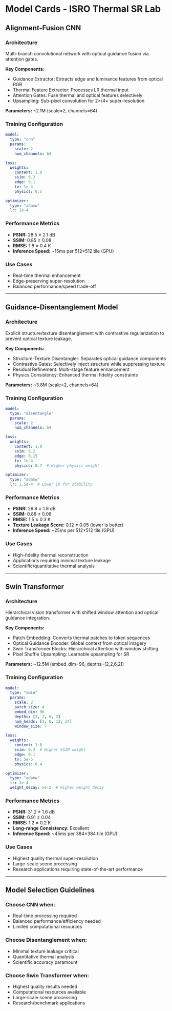 # Model Cards - ISRO Thermal SR Lab

## Alignment-Fusion CNN

### Architecture
Multi-branch convolutional network with optical guidance fusion via attention gates.

**Key Components:**
- Guidance Extractor: Extracts edge and luminance features from optical RGB
- Thermal Feature Extractor: Processes LR thermal input
- Attention Gates: Fuse thermal and optical features selectively
- Upsampling: Sub-pixel convolution for 2×/4× super-resolution

**Parameters:** ~2.1M (scale=2, channels=64)

### Training Configuration
```yaml
model:
  type: "cnn"
  params:
    scale: 2
    num_channels: 64

loss:
  weights:
    content: 1.0
    ssim: 0.2
    edge: 0.1
    tv: 1e-4
    physics: 0.5

optimizer:
  type: "adamw"
  lr: 2e-4
```

### Performance Metrics
- **PSNR:** 28.5 ± 2.1 dB
- **SSIM:** 0.85 ± 0.08
- **RMSE:** 1.8 ± 0.4 K
- **Inference Speed:** ~15ms per 512×512 tile (GPU)

### Use Cases
- Real-time thermal enhancement
- Edge-preserving super-resolution
- Balanced performance/speed trade-off

---

## Guidance-Disentanglement Model

### Architecture
Explicit structure/texture disentanglement with contrastive regularization to prevent optical texture leakage.

**Key Components:**
- Structure-Texture Disentangler: Separates optical guidance components
- Contrastive Gates: Selectively inject structure while suppressing texture
- Residual Refinement: Multi-stage feature enhancement
- Physics Consistency: Enhanced thermal fidelity constraints

**Parameters:** ~3.8M (scale=2, channels=64)

### Training Configuration
```yaml
model:
  type: "disentangle"
  params:
    scale: 2
    num_channels: 64

loss:
  weights:
    content: 1.0
    ssim: 0.2
    edge: 0.15
    tv: 1e-4
    physics: 0.7  # Higher physics weight

optimizer:
  type: "adamw"
  lr: 1.5e-4  # Lower LR for stability
```

### Performance Metrics
- **PSNR:** 29.8 ± 1.9 dB
- **SSIM:** 0.88 ± 0.06
- **RMSE:** 1.5 ± 0.3 K
- **Texture Leakage Score:** 0.12 ± 0.05 (lower is better)
- **Inference Speed:** ~25ms per 512×512 tile (GPU)

### Use Cases
- High-fidelity thermal reconstruction
- Applications requiring minimal texture leakage
- Scientific/quantitative thermal analysis

---

## Swin Transformer

### Architecture
Hierarchical vision transformer with shifted window attention and optical guidance integration.

**Key Components:**
- Patch Embedding: Converts thermal patches to token sequences
- Optical Guidance Encoder: Global context from optical imagery
- Swin Transformer Blocks: Hierarchical attention with window shifting
- Pixel Shuffle Upsampling: Learnable upsampling for SR

**Parameters:** ~12.5M (embed_dim=96, depths=[2,2,6,2])

### Training Configuration
```yaml
model:
  type: "swin"
  params:
    scale: 2
    patch_size: 4
    embed_dim: 96
    depths: [2, 2, 6, 2]
    num_heads: [3, 6, 12, 24]
    window_size: 7

loss:
  weights:
    content: 1.0
    ssim: 0.3  # Higher SSIM weight
    edge: 0.1
    tv: 5e-5
    physics: 0.4

optimizer:
  type: "adamw"
  lr: 1e-4
  weight_decay: 5e-2  # Higher weight decay
```

### Performance Metrics
- **PSNR:** 31.2 ± 1.6 dB
- **SSIM:** 0.91 ± 0.04
- **RMSE:** 1.2 ± 0.2 K
- **Long-range Consistency:** Excellent
- **Inference Speed:** ~45ms per 384×384 tile (GPU)

### Use Cases
- Highest quality thermal super-resolution
- Large-scale scene processing
- Research applications requiring state-of-the-art performance

---

## Model Selection Guidelines

### Choose CNN when:
- Real-time processing required
- Balanced performance/efficiency needed
- Limited computational resources

### Choose Disentanglement when:
- Minimal texture leakage critical
- Quantitative thermal analysis
- Scientific accuracy paramount

### Choose Swin Transformer when:
- Highest quality results needed
- Computational resources available
- Large-scale scene processing
- Research/benchmark applications